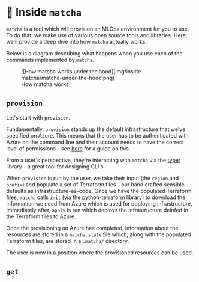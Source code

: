 # :thinking: Inside `matcha`

`matcha` is a tool which will provision an MLOps environment for you to use. To do that, we make use of various open source tools and libraries. Here, we'll provide a deep dive into how `matcha` actually works.

Below is a diagram describing what happens when you use each of the commands implemented by `matcha`.

<figure markdown>
  ![How matcha works under the hood](img/inside-matcha/matcha-under-the-hood.png)
  <figcaption>How matcha works</figcaption>
</figure>

## `provision`

Let's start with `provision`.

Fundamentally, `provision` stands up the default infrastructure that we've specified on Azure. This means that the user has to be authenticated with Azure on the command line and their account needs to have the correct level of permissions - see [here](azure-permissions.md) for a guide on this.

From a user's perspective, they're interacting with `matcha` via the [typer](https://typer.tiangolo.com/) library - a great tool for designing CLI's.

When `provision` is run by the user, we take their input (the `region` and `prefix`) and populate a set of Terraform files - our hand crafted sensible defaults as infrastructure-as-code. Once we have the populated Terraform files, `matcha` calls `init` (via the [python-terraform](https://github.com/beelit94/python-terraform) library) to download the information we need from Azure which is used for deploying infrastructure. Immediately after, `apply` is run which deploys the infrastructure deinfed in the Terraform files to Azure.

Once the provisioning on Azure has completed, information about the resources are stored in a `matcha.state` file which, along with the populated Terraform files, are stored in a `.matcha/` directory.

The user is now in a position where the provisioned resources can be used.

## `get`
